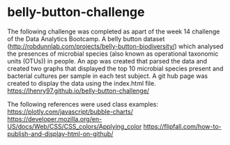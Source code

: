 # belly-button-challenge
The following challenge was completed as apart of the week 14 challenge of the Data Analytics Bootcamp. 
A belly button dataset (http://robdunnlab.com/projects/belly-button-biodiversity/) which analysed the presences of microbial species (also known as operational taxonomic units (OTUs)) in people. 
An app was created that parsed the data and created two graphs that displayed the top 10 microbial species present and bacterial cultures per sample in each test subject. 
A git hub page was created to display the data using the index.html file. 
https://lhenry97.github.io/belly-button-challenge/

The following references were used class examples:
https://plotly.com/javascript/bubble-charts/
https://developer.mozilla.org/en-US/docs/Web/CSS/CSS_colors/Applying_color
https://flipfall.com/how-to-publish-and-display-html-on-github/
